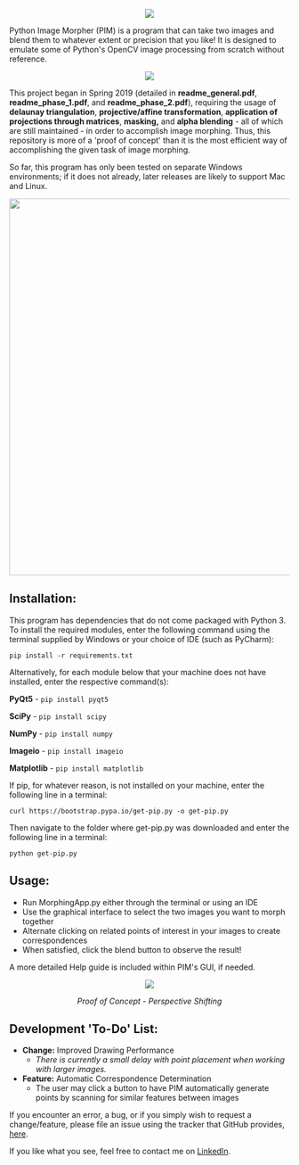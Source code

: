 <p align="center">
  <img src="https://i.imgur.com/SLDEtSR.png"><br>
</p>

Python Image Morpher (PIM) is a program that can take two images and blend them to whatever extent or precision that you like!
It is designed to emulate some of Python's OpenCV image processing from scratch without reference.

<p align="center">
  <img src="https://media3.giphy.com/media/ibAOyLgNhxnWHuKvZn/giphy.gif"><br>
</p>

This project began in Spring 2019 (detailed in <b>readme_general.pdf</b>, <b>readme_phase_1.pdf</b>, and <b>readme_phase_2.pdf</b>),
 requiring the usage of <b>delaunay triangulation</b>, <b>projective/affine transformation</b>, <b>application of projections 
 through matrices</b>, <b>masking,</b> and <b>alpha blending</b> - all of which are still maintained - in order to accomplish image 
 morphing. Thus, this repository is more of a 'proof of concept' than it is the most efficient way of accomplishing the given task of image morphing. 

 So far, this program has only been tested on separate Windows environments; 
 if it does not already, later releases are likely to support Mac and Linux.

<p align="center">
  <img width="675" height="676" src="https://i.imgur.com/wKsHGh9.png"><br>
</p>

## Installation:
This program has dependencies that do not come packaged with Python 3. To install the required modules, enter the following command using the terminal supplied by Windows or your choice of IDE (such as PyCharm):

```pip install -r requirements.txt```

Alternatively, for each module below that your machine does not have installed, enter the respective command(s):

<b>PyQt5</b> - ```pip install pyqt5```

<b>SciPy</b> - ```pip install scipy```

<b>NumPy</b> - ```pip install numpy```

<b>Imageio</b> - ```pip install imageio```

<b>Matplotlib</b> - ```pip install matplotlib```

If pip, for whatever reason, is not installed on your machine, enter the following line in a terminal:
```
curl https://bootstrap.pypa.io/get-pip.py -o get-pip.py
```
Then navigate to the folder where get-pip.py was downloaded and enter the following line in a terminal:
```
python get-pip.py
```

## Usage:
- Run MorphingApp.py either through the terminal or using an IDE
- Use the graphical interface to select the two images you want to morph together
- Alternate clicking on related points of interest in your images to create correspondences
- When satisfied, click the blend button to observe the result!

A more detailed Help guide is included within PIM's GUI, if needed.

<p align="center">
  <img src="https://i.imgur.com/j7JStm4.gif"><br>
</p>
<p align="center"><i>Proof of Concept - Perspective Shifting</i><p align="center">

## Development 'To-Do' List:
- <b>Change:</b> Improved Drawing Performance
    - <i>There is currently a small delay with point placement when working with larger images.</i>
- <b>Feature:</b> Automatic Correspondence Determination
    - The user may click a button to have PIM automatically generate points by scanning for similar features between images

If you encounter an error, a bug, or if you simply wish to request a change/feature, please file an issue using the tracker that GitHub provides, [here](https://github.com/ddowd97/Morphing/issues).

If you like what you see, feel free to contact me on [LinkedIn](https://www.linkedin.com/in/davidmilesdowd/).
